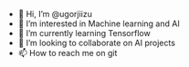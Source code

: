- 👋 Hi, I’m @ugorjiizu
- 👀 I’m interested in Machine learning and AI
- 🌱 I’m currently learning Tensorflow
- 💞️ I’m looking to collaborate on AI projects
- 📫 How to reach me on git

<!---
ugorjiizu/ugorjiizu is a ✨ special ✨ repository because its `README.md` (this file) appears on your GitHub profile.
You can click the Preview link to take a look at your changes.
--->
